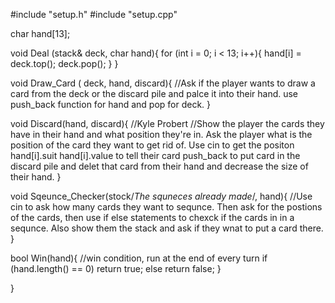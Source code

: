 #include "setup.h"
#include "setup.cpp"

char hand[13];

void Deal (stack<myvect>& deck, char hand){
  for (int i = 0; i < 13; i++){
    hand[i] = deck.top();
    deck.pop();
  }
}

void Draw_Card ( deck, hand, discard){
  //Ask if the player wants to draw a card from the deck or the discard pile and palce it into their hand. use push_back function for hand and pop for deck. 
}

void Discard(hand, discard){  //Kyle Probert
  //Show the player the cards they have in their hand and what position they're in. Ask the player what is the position of the card they want to get rid of. Use cin to get the positon hand[i].suit hand[i].value to tell their card push_back to put card in the discard pile and delet that card from their hand and decrease the size of their hand.
}

void Sqeunce_Checker(stock/*The squneces already made*/, hand){
  //Use cin to ask how many cards they want to sequnce. Then ask for the postions of the cards, then use if else statements to chexck if the cards in in a sequnce. Also show them the stack and ask if they wnat to put a card there.
}

bool Win(hand){ //win condition, run at the end of every turn
  if (hand.length() == 0)
    return true;
  else
    return false;
}

}
